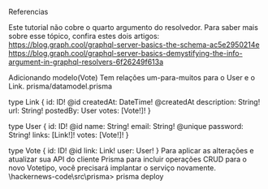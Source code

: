 Referencias

Este tutorial não cobre o quarto argumento do resolvedor. Para saber mais sobre esse tópico, confira estes dois artigos:
https://blog.graph.cool/graphql-server-basics-the-schema-ac5e2950214e
https://blog.graph.cool/graphql-server-basics-demystifying-the-info-argument-in-graphql-resolvers-6f26249f613a

Adicionando modelo(Vote)
Tem relações um-para-muitos para o User e o Link.
prisma/datamodel.prisma

type Link {
  id: ID! @id
  createdAt: DateTime! @createdAt
  description: String!
  url: String!
  postedBy: User
  votes: [Vote!]!
}

type User {
  id: ID! @id
  name: String!
  email: String! @unique
  password: String!
  links: [Link!]!
  votes: [Vote!]!
}

type Vote {
  id: ID! @id
  link: Link!
  user: User!
}
Para aplicar as alterações e atualizar sua API do cliente Prisma para incluir operações CRUD para o novo Votetipo, você precisará implantar o serviço novamente.
\hackernews-code\src\prisma>
prisma deploy